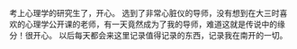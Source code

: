 考上心理学的研究生了，开心。
选到了非常心脏仪的导师，没有想到在大三时喜欢的心理学公开课的老师，有一天竟然成为了我的导师，难道这就是传说中的缘分！很开心。
以后每天都会来这里记录值得记录的东西，记录我在南开的一切。
